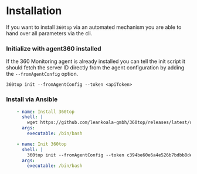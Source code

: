 # Installation

If you want to install `360top` via an automated mechanism you are able to hand over all parameters via the cli.

### Initialize with agent360 installed

If the 360 Monitoring agent is already installed you can tell the init script it should fetch the server ID directly
from the agent configuration by adding the `--fromAgentConfig` option.

```shell
360top init --fromAgentConfig --token <apiToken>
```

### Install via Ansible

```yaml
    - name: Install 360top
      shell: |
        wget https://github.com/leankoala-gmbh/360top/releases/latest/download/360top.phar && chmod +x 360top.phar && sudo mv 360top.phar /usr/local/bin/360top
      args:
        executable: /bin/bash

    - name: Init 360top
      shell: |
        360top init --fromAgentConfig --token c394be60e6a4e526b7bdbb8de35507a9806a12e2259a8adc8edd5554f64403fa
      args:
        executable: /bin/bash
```

